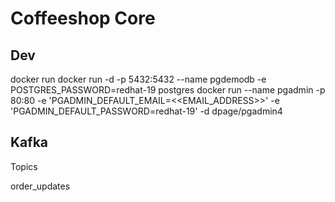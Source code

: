 # Coffeeshop Core

## Dev

docker run docker run -d -p 5432:5432 --name pgdemodb -e POSTGRES_PASSWORD=redhat-19 postgres
docker run --name pgadmin -p 80:80 -e 'PGADMIN_DEFAULT_EMAIL=<<EMAIL_ADDRESS>>' -e 'PGADMIN_DEFAULT_PASSWORD=redhat-19' -d dpage/pgadmin4

## Kafka

Topics

order_updates